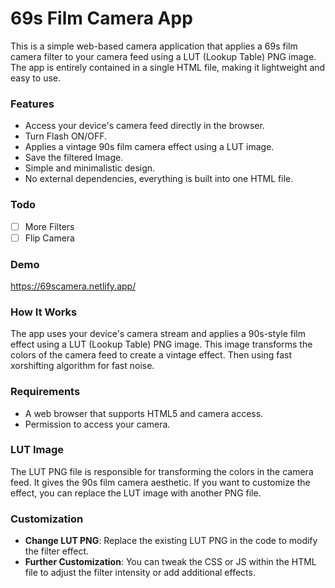 # 69s Film Camera App

This is a simple web-based camera application that applies a 69s film camera filter to your camera feed using a LUT (Lookup Table) PNG image. The app is entirely contained in a single HTML file, making it lightweight and easy to use.

### Features

- Access your device's camera feed directly in the browser.
- Turn Flash ON/OFF.
- Applies a vintage 90s film camera effect using a LUT image.
- Save the filtered Image.
- Simple and minimalistic design.
- No external dependencies, everything is built into one HTML file.

### Todo
- [ ] More Filters
- [ ] Flip Camera

### Demo

https://69scamera.netlify.app/

### How It Works

The app uses your device's camera stream and applies a 90s-style film effect using a LUT (Lookup Table) PNG image. This image transforms the colors of the camera feed to create a vintage effect.
Then using fast xorshifting algorithm for fast noise.

### Requirements

- A web browser that supports HTML5 and camera access.
- Permission to access your camera.

### LUT Image

The LUT PNG file is responsible for transforming the colors in the camera feed. It gives the 90s film camera aesthetic. If you want to customize the effect, you can replace the LUT image with another PNG file.

### Customization

- **Change LUT PNG**: Replace the existing LUT PNG in the code to modify the filter effect.
- **Further Customization**: You can tweak the CSS or JS within the HTML file to adjust the filter intensity or add additional effects.

